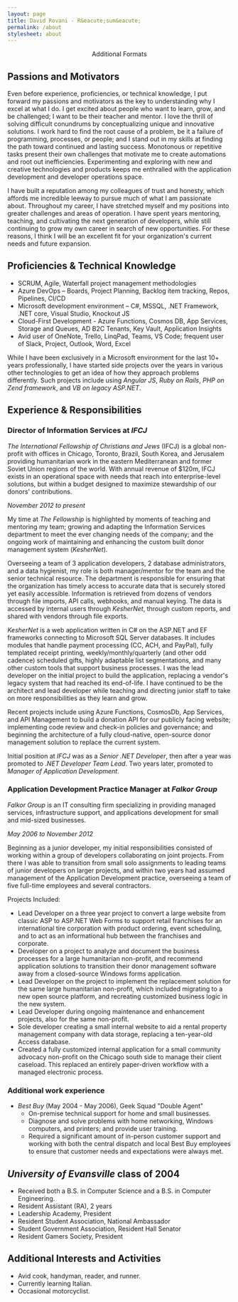 ```yaml
---
layout: page
title: David Rovani - R&eacute;sum&eacute;
permalink: /about
stylesheet: about
---
```


<aside class="aside" style="text-align: center; font-size: 100%;">
Additional Formats<br />
<a href="/david-rovani-resume.docx"><i class="fal fa-2x fa-file-word" title="Microsoft Word"></i></a>
<a href="/david-rovani-resume.pdf"><i class="fal fa-2x fa-file-pdf" title="PDF"></i></a>
<a href="https://docs.google.com/document/d/e/2PACX-1vTdjpOF6GqYfknejhwLLuZQRa2MbfT6fIoov64EzOjnIuRWPmqgWye_346EJtSGShBZsyW6QIyikPr-/pub"><i class="fal fa-2x fa-file-alt" title="Google Docs"></i></a>
<a href="/david-rovani-resume.txt"><i class="fal fa-2x fa-file" title="txt"></i></a>
</aside>

## Passions and Motivators

Even before experience, proficiencies, or technical knowledge, I put forward my passions and motivators as the key to understanding why I excel at what I do. I get excited about people who want to learn, grow, and be challenged; I want to be their teacher and mentor. I love the thrill of solving difficult conundrums by conceptualizing unique and innovative solutions. I work hard to find the root cause of a problem, be it a failure of programming, processes, or people; and I stand out in my skills at finding the path toward continued and lasting success. Monotonous or repetitive tasks present their own challenges that motivate me to create automations and root out inefficiencies. Experimenting and exploring with new and creative technologies and products keeps me enthralled with the application development and developer operations space.

I have built a reputation among my colleagues of trust and honesty, which affords me incredible leeway to pursue much of what I am passionate about. Throughout my career, I have stretched myself and my positions into greater challenges and areas of operation. I have spent years mentoring, teaching, and cultivating the next generation of developers, while still continuing to grow my own career in search of new opportunities. For these reasons, I think I will be an excellent fit for your organization's current needs and future expansion.

## Proficiencies & Technical Knowledge

- SCRUM, Agile, Waterfall project management methodologies
- Azure DevOps – Boards, Project Planning, Backlog item tracking, Repos, Pipelines, CI/CD
- Microsoft development environment – C#, MSSQL, .NET Framework, .NET core, Visual Studio, Knockout JS
- Cloud-First Development - Azure Functions, Cosmos DB, App Services, Storage and Queues, AD B2C Tenants, Key Vault, Application Insights
- Avid user of OneNote, Trello, LinqPad, Teams, VS Code; frequent user of Slack, Project, Outlook, Word, Excel

<aside class="aside">While I have been exclusively in a Microsoft environment for the last 10+ years professionally, I have started side projects over the years in various other technologies to get an idea of how they approach problems differently. Such projects include using <em>Angular JS</em>, <em>Ruby on Rails</em>, <em>PHP on Zend framework</em>, and <em>VB on legacy ASP.NET</em>.</aside>

## Experience & Responsibilities

### Director of Information Services at _IFCJ_

<aside class="aside"><em>The International Fellowship of Christians and Jews</em> (IFCJ) is a global non-profit with offices in Chicago, Toronto, Brazil, South Korea, and Jerusalem providing humanitarian work in the eastern Mediterranean and former Soviet Union regions of the world. With annual revenue of $120m, IFCJ exists in an operational space with needs that reach into enterprise-level solutions, but within a budget designed to maximize stewardship of our donors' contributions.</aside>

_November 2012 to present_

My time at _The Fellowship_ is highlighted by moments of teaching and mentoring my team; growing and adapting the Information Services department to meet the ever changing needs of the company; and the ongoing work of maintaining and enhancing the custom built donor management system (_KesherNet_). 

Overseeing a team of 3 application developers, 2 database administrators, and a data hygienist, my role is both manager/mentor for the team and the senior technical resource. The department is responsible for ensuring that the organization has timely access to accurate data that is securely stored yet easily accessible. Information is retrieved from dozens of vendors through file imports, API calls, webhooks, and manual keying. The data is accessed by internal users through _KesherNet_, through custom reports, and shared with vendors through file exports.

_KesherNet_ is a web application written in C# on the ASP.NET and EF frameworks connecting to Microsoft SQL Server databases. It includes modules that handle payment processing (CC, ACH, and PayPal), fully templated receipt printing, weekly/monthly/quarterly (and other odd cadence) scheduled gifts, highly adaptable list segmentations, and many other custom tools that support business processes. I was the lead developer on the initial project to build the application, replacing a vendor's legacy system that had reached its end-of-life. I have continued to be the architect and lead developer while teaching and directing junior staff to take on more responsibilities as they learn and grow.

Recent projects include using Azure Functions, CosmosDb, App Services, and API Management to build a donation API for our publicly facing website; implementing code review and check-in policies and governance; and beginning the architecture of a fully cloud-native, open-source donor management solution to replace the current system.

Initial position at _IFCJ_ was as a _Senior .NET Developer_, then after a year was promoted to _.NET Developer Team Lead_. Two years later, promoted to _Manager of Application Development_.

### Application Development Practice Manager at _Falkor Group_

<aside class="aside"><em>Falkor Group</em> is an IT consulting firm specializing in providing managed services, infrastructure support, and applications development for small and mid-sized businesses.</aside>

_May 2006 to November 2012_

Beginning as a junior developer, my initial responsibilities consisted of working within a group of developers collaborating on joint projects. From there I was able to transition from small solo assignments to leading teams of junior developers on larger projects, and within two years had assumed management of the Application Development practice, overseeing a team of five full-time employees and several contractors.

Projects Included:

* Lead Developer on a three year project to convert a large website from classic ASP to ASP.NET Web Forms to support retail franchises for an international tire corporation with product ordering, event scheduling, and to act as an informational hub between the franchises and corporate.
* Developer on a project to analyze and document the business processes for a large humanitarian non-profit, and recommend application solutions to transition their donor management software away from a closed-source Windows forms application.
* Lead Developer on the project to implement the replacement solution for the same large humanitarian non-profit, which included migrating to a new open source platform, and recreating customized business logic in the new system.
* Lead Developer during ongoing maintenance and enhancement projects, also for the same non-profit.
* Sole developer creating a small internal website to aid a rental property management company with data storage, replacing a ten-year-old Access database.
* Created a fully customized internal application for a small community advocacy non-profit on the Chicago south side to manage their client caseload. This replaced an entirely paper-driven workflow with a managed electronic process.

### Additional work experience

* _Best Buy_ (May 2004 - May 2006), Geek Squad "Double Agent"
    * On-premise technical support for home and small businesses.
    * Diagnose and solve problems with home networking, Windows computers, and printers; and provide user training.
    * Required a significant amount of in-person customer support and working with both the central dispatch and local Best Buy employees to ensure that customer needs and expectations were always met.

## _University of Evansville_ class of 2004

* Received both a B.S. in Computer Science and a B.S. in Computer Engineering.
* Resident Assistant (RA), 2 years
* Leadership Academy, President
* Resident Student Association, National Ambassador
* Student Government Association, Resident Hall Senator
* Resident Gamers Society, President

## Additional Interests and Activities

* Avid cook, handyman, reader, and runner.
* Currently learning Italian.
* Occasional motorcyclist.